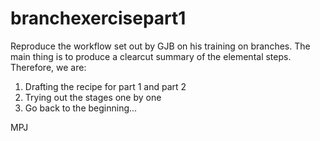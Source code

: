 
# branchexercisepart1

Reproduce the workflow set out by GJB on his training on branches. The main thing is to produce a clearcut summary of the elemental steps. Therefore, we are:

1. Drafting the recipe for part 1 and part 2
1. Trying out the stages one by one
1. Go back to the beginning...

MPJ


